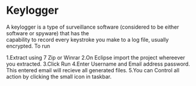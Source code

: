 # Keylogger
A keylogger is a type of surveillance software (considered to be either software or spyware) that has the  
capability to record every keystroke you make to a log file, usually encrypted.
To run

1.Extract using 7 Zip or Winrar
2.On Eclipse import the project whereever you extracted.
3.Click Run
4.Enter Username and Email address password. This entered email will recieve all generated files.
5.You can Control all action by clicking the small icon in taskbar.

